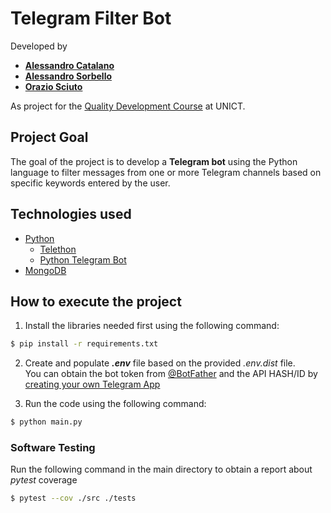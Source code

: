 # Telegram Filter Bot

Developed by 
- [**Alessandro Catalano**](https://github.com/Wornairz)
- [**Alessandro Sorbello**](https://github.com/FoxAlex98)
- [**Orazio Sciuto**](https://github.com/orazios98)

As project for the [Quality Development Course](https://github.com/UNICT-Quality-Development/) at UNICT.

## Project Goal
The goal of the project is to develop a **Telegram bot** using the Python language to filter messages from one or more Telegram channels based on specific keywords entered by the user.

## Technologies used

- [Python](https://www.python.org/)
  - [Telethon](https://docs.telethon.dev/en/stable/)
  - [Python Telegram Bot](https://python-telegram-bot.org/)
- [MongoDB](https://www.mongodb.com/)


## How to execute the project

1. Install the libraries needed first using the following command:

```bash
$ pip install -r requirements.txt
```

2. Create and populate __*.env*__ file based on the provided *.env.dist* file.<br>
   You can obtain the bot token from [@BotFather](https://t.me/BotFather) and the API HASH/ID by [creating your own Telegram App](https://my.telegram.org/auth?to=apps)

3. Run the code using the following command:
```bash
$ python main.py
```

### Software Testing

Run the following command in the main directory to obtain a report about *pytest* coverage

```bash
$ pytest --cov ./src ./tests
```
